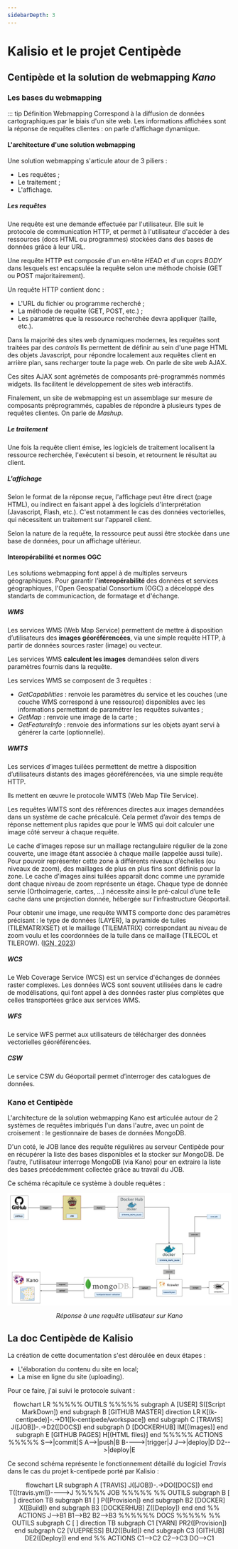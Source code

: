 ```yaml
---
sidebarDepth: 3
---
```

# Kalisio et le projet Centipède
## Centipède et la solution de webmapping *Kano*
### Les bases du webmapping
::: tip Définition Webmapping 
Correspond à la diffusion de données cartographiques par le biais d'un site web. Les informations affichées sont la réponse de requêtes clientes : on parle d'affichage dynamique.

#### L'architecture d'une solution webmapping
Une solution webmapping s'articule atour de 3 piliers :
- Les requêtes ;
- Le traitement ;
- L'affichage.

##### Les requêtes
Une requête est une demande effectuée par l'utilisateur. Elle suit le protocole  de communication HTTP, et permet à l'utilisateur d'accéder à des ressources (docs HTML ou programmes) stockées dans des bases de données grâce à leur URL.

Une requête HTTP est composée d'un en-tête *HEAD* et d'un coprs *BODY* dans lesquels est encapsulée la requête selon une méthode choisie (GET ou POST majoritairement).

Un requête HTTP contient donc : 
- L'URL du fichier ou programme recherché ;
- La méthode de requête (GET, POST, etc.) ;
- Les paramètres que la ressource recherchée devra appliquer (taille, etc.).

Dans la majorité des sites web dynamiques modernes, les requêtes sont traitées par des *controls* Ils permettent de définir au sein d'une page HTML des objets Javascript, pour répondre localement aux requêtes client en arrière plan, sans recharger toute la page web. On parle de site web AJAX.

Ces sites AJAX sont agrémetés de composants pré-programmés nommés widgets. Ils facilitent le développement de sites web intéractifs. 

Finalement, un site de webmapping est un assemblage sur mesure de composants préprogrammés, capables de répondre à plusieurs types de requêtes clientes. On parle de *Mashup*.

##### Le traitement
Une fois la requête client émise, les logiciels de traitement localisent la ressource recherchée, l'exécutent si besoin, et retournent le résultat au client.

##### L'affichage 
Selon le format de la réponse reçue, l'affichage peut être direct (page HTML), ou indirect en faisant appel à des logiciels d'interprétation (Javascript, Flash, etc.). C'est notamment le cas des données vectorielles, qui nécessitent un traitement sur l'appareil client.

Selon la nature de la requête, la ressource peut aussi être stockée dans une base de données, pour un affichage ultérieur.

#### Interopérabilité et normes OGC
Les solutions webmapping font appel à de multiples serveurs géographiques. Pour garantir l'**interopérabilité** des données et services géographiques, l'Open Geospatial Consortium (OGC) a déceloppé des standarts de communicaction, de formatage et d'échange.

##### WMS
Les services WMS (Web Map Service) permettent de mettre à disposition d’utilisateurs des **images géoréférencées**, via une simple requête HTTP, à partir de données sources raster (image) ou vecteur.

Les services WMS **calculent les images** demandées selon divers paramètres fournis dans la requête.

Les services WMS se composent de 3 requêtes : 
- *GetCapabilities* : renvoie les paramètres du service et les couches (une couche WMS correspond à une ressource) disponibles avec les informations permettant de paramétrer les requêtes suivantes ;
- *GetMap* : renvoie une image de la carte ;
- *GetFeatureInfo* : renvoie des informations sur les objets ayant servi à générer la carte (optionnelle).

##### WMTS
Les services d’images tuilées permettent de mettre à disposition d’utilisateurs distants des images géoréférencées, via une simple requête HTTP.

Ils mettent en œuvre le protocole WMTS (Web Map Tile Service).

Les requêtes WMTS sont des références directes aux images demandées dans un système de cache précalculé. Cela permet d’avoir des temps de réponse nettement plus rapides que pour le WMS qui doit calculer une image côté serveur à chaque requête.

Le cache d’images repose sur un maillage rectangulaire régulier de la zone couverte, une image étant associée à chaque maille (appelée aussi tuile). Pour pouvoir représenter cette zone à différents niveaux d’échelles (ou niveaux de zoom), des maillages de plus en plus fins sont définis pour la zone. Le cache d’images ainsi tuilées apparaît donc comme une pyramide dont chaque niveau de zoom représente un étage.
Chaque type de donnée servie (Orthoimagerie, cartes, …) nécessite ainsi le pré-calcul d’une telle cache dans une projection donnée, hébergée sur l’infrastructure Géoportail.

Pour obtenir une image, une requête WMTS comporte donc des paramètres précisant : le type de données (LAYER), la pyramide de tuiles (TILEMATRIXSET) et le maillage (TILEMATRIX) correspondant au niveau de zoom voulu et les coordonnées de la tuile dans ce maillage (TILECOL et TILEROW). ([IGN, 2023](https://geoservices.ign.fr/documentation/services/api-et-services-ogc#2430))

##### WCS
Le Web Coverage Service (WCS) est un service d'échanges de données raster complexes. Les données WCS sont souvent utilisées dans le cadre de modélisations, qui font appel à des données raster plus complètes que celles transportées grâce aux services WMS. 

##### WFS
Le service WFS permet aux utilisateurs de télécharger des données vectorielles géoréférencées.

##### CSW
Le service CSW du Géoportail permet d’interroger des catalogues de données.

### Kano et Centipède
L'architecture de la solution webmapping Kano est articulée autour de 2 systèmes de requêtes imbriqués l'un dans l'autre, avec un point de croisement : le gestionnaire de bases de données MongoDB.

D'un coté, le JOB lance des requête régulières au serveur Centipède pour en récupérer la liste des bases disponibles et la stocker sur MongoDB. De l'autre, l'utilisateur interroge MongoDB (via Kano) pour en extraire la liste des bases précédemment collectée grâce au travail du JOB. 

Ce schéma récapitule ce système à double requêtes :

<img src="../assets/requetes_kano.jpg" 
        alt="Impossible de visualiser le contenu" 
        style="display: block; margin: 0 auto" />
*<center> Réponse à une requête utilisateur sur Kano</center>* 

## La doc Centipède de Kalisio
La création de cette documentation s'est déroulée en deux étapes :
- L'élaboration du contenu du site en local;
- La mise en ligne du site (uploading).

Pour ce faire, j'ai suivi le protocole suivant :

<center><mermaid> 
flowchart LR
    %%%%% OUTILS %%%%%
    subgraph A [USER]
        S([Script MarkDown])
    end
    subgraph B [GITHUB MASTER]
        direction LR
        K[(k-centipede)]-.->D1([k-centipede/workspace])
    end
    subgraph C [TRAVIS]
        J([JOB])-.->D2([DOCS])
    end
    subgraph D [DOCKERHUB]
        IM[(Images)]
    end
    subgraph E [GITHUB PAGES]
        H[(HTML files)]
    end
    %%%%% ACTIONS %%%%%
    S-->|commit|S
    A-->|push|B
    B---->|trigger|J
    J-->|deploy|D
    D2-->|deploy|E
</mermaid></center>

Ce second schéma représente le fonctionnement détaillé du logiciel *Travis* dans le cas du projet k-centipede porté par Kalisio :

<center><mermaid>
flowchart LR
    subgraph A [TRAVIS]
        J([JOB])-.->DO([DOCS])
    end
    T([travis.yml])---->J
    %%%%% JOB %%%%%
    %% OUTILS
    subgraph B [ ]
        direction TB
        subgraph B1 [ ]
            P([Provision])
        end
        subgraph B2 [DOCKER]
            X([Build])
        end
        subgraph B3 [DOCKERHUB]
            Z([Deploy])
        end
    end
    %% ACTIONS
    J-->B1
    B1-->B2
    B2-->B3
    %%%%%% DOCS %%%%%
    %% OUTILS
    subgraph C [ ]
        direction TB    
        subgraph C1 [YARN]
            PR2([Provision])
        end
        subgraph C2 [VUEPRESS]
            BU2([Build])
        end
        subgraph C3 [GITHUB]
            DE2([Deploy])
        end
    end
    %% ACTIONS
    C1-->C2
    C2-->C3
    DO-->C1
</mermaid></center>